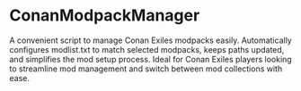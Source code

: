 # ConanModpackManager
A convenient script to manage Conan Exiles modpacks easily. Automatically configures modlist.txt to match selected modpacks, keeps paths updated, and simplifies the mod setup process. Ideal for Conan Exiles players looking to streamline mod management and switch between mod collections with ease.
